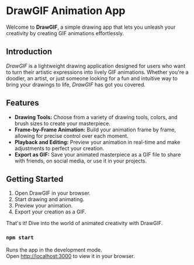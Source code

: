 # DrawGIF Animation App

Welcome to **DrawGIF**, a simple drawing app that lets you unleash your creativity by creating GIF animations effortlessly.

## Introduction

*DrawGIF* is a lightweight drawing application designed for users who want to turn their artistic expressions into lively GIF animations. Whether you're a doodler, an artist, or just someone looking for a fun and intuitive way to bring your drawings to life, *DrawGIF* has got you covered.

## Features

- **Drawing Tools:** Choose from a variety of drawing tools, colors, and brush sizes to create your masterpiece.
- **Frame-by-Frame Animation:** Build your animation frame by frame, allowing for precise control over each moment.
- **Playback and Editing:** Preview your animation in real-time and make adjustments to perfect your creation.
- **Export as GIF:** Save your animated masterpiece as a GIF file to share with friends, on social media, or use it in your projects.

## Getting Started

1. Open DrawGIF in your browser.
2. Start drawing and animating.
3. Preview your animation.
4. Export your creation as a GIF.

That's it! Dive into the world of animated creativity with DrawGIF.


### `npm start`

Runs the app in the development mode.\
Open [http://localhost:3000](http://localhost:3000) to view it in your browser.